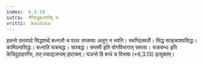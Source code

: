 ```yaml
---
index:  6.3.19
sutra:  नैन्सिद्धबध्नातिषु च
vritti:  kashika 
---
```


इन्नन्ते उत्तरपदे सिद्धशब्दे बध्नातौ च परतः सप्तम्याः अलुग् न भवति। स्थण्दिलवर्ती। सिद्ध साङ्काश्यसिद्धः। काम्पिल्यसिद्धः। बध्नाति चक्रबद्धः। चारबद्धः। सप्तमी इति योगविभागात् समासः। चक्रबन्धः इति केचिदुदाहरन्ति, तत् पचाद्यजन्तम् द्रष्टव्यम्। घञन्ते हि बन्धे च विभाषा (*6,3.13) इत्युक्तम्।

